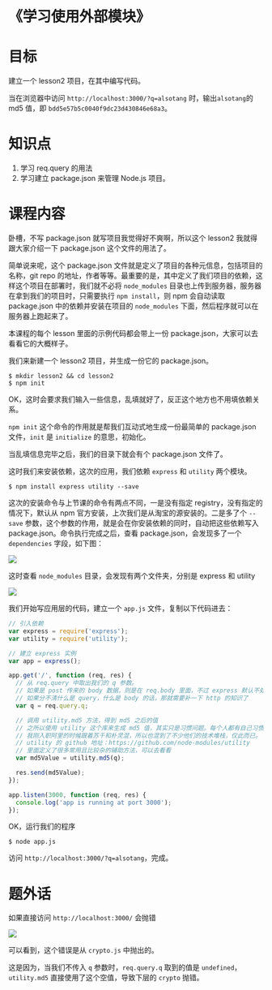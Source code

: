 《学习使用外部模块》
=

目标
==

建立一个 lesson2 项目，在其中编写代码。

当在浏览器中访问 `http://localhost:3000/?q=alsotang` 时，输出`alsotang`的 md5 值，即 `bdd5e57b5c0040f9dc23d430846e68a3`。

知识点
==

1. 学习 req.query 的用法
2. 学习建立 package.json 来管理 Node.js 项目。

课程内容
==

卧槽，不写 package.json 就写项目我觉得好不爽啊，所以这个 lesson2 我就得跟大家介绍一下 package.json 这个文件的用法了。

简单说来呢，这个 package.json 文件就是定义了项目的各种元信息，包括项目的名称，git repo 的地址，作者等等。最重要的是，其中定义了我们项目的依赖，这样这个项目在部署时，我们就不必将 `node_modules` 目录也上传到服务器，服务器在拿到我们的项目时，只需要执行 `npm install`，则 npm 会自动读取 package.json 中的依赖并安装在项目的 `node_modules` 下面，然后程序就可以在服务器上跑起来了。

本课程的每个 lesson 里面的示例代码都会带上一份 package.json，大家可以去看看它的大概样子。

我们来新建一个 lesson2 项目，并生成一份它的 package.json。

```
$ mkdir lesson2 && cd lesson2
$ npm init
```

OK，这时会要求我们输入一些信息，乱填就好了，反正这个地方也不用填依赖关系。

`npm init` 这个命令的作用就是帮我们互动式地生成一份最简单的 package.json 文件，`init` 是 `initialize` 的意思，初始化。

当乱填信息完毕之后，我们的目录下就会有个 package.json 文件了。

这时我们来安装依赖，这次的应用，我们依赖 `express` 和 `utility` 两个模块。

`$ npm install express utility --save`

这次的安装命令与上节课的命令有两点不同，一是没有指定 registry，没有指定的情况下，默认从 npm 官方安装，上次我们是从淘宝的源安装的。二是多了个 `--save` 参数，这个参数的作用，就是会在你安装依赖的同时，自动把这些依赖写入 package.json。命令执行完成之后，查看 package.json，会发现多了一个 `dependencies` 字段，如下图：

![](https://raw.githubusercontent.com/alsotang/node-lessons/master/lesson2/1.png)

这时查看 `node_modules` 目录，会发现有两个文件夹，分别是 express 和 utility

![](https://raw.githubusercontent.com/alsotang/node-lessons/master/lesson2/2.png)

我们开始写应用层的代码，建立一个 `app.js` 文件，复制以下代码进去：

```js
// 引入依赖
var express = require('express');
var utility = require('utility');

// 建立 express 实例
var app = express();

app.get('/', function (req, res) {
  // 从 req.query 中取出我们的 q 参数。
  // 如果是 post 传来的 body 数据，则是在 req.body 里面，不过 express 默认不处理 body 中的信息，需要引入 https://github.com/expressjs/body-parser 这个中间件才会处理，这个后面会讲到。
  // 如果分不清什么是 query，什么是 body 的话，那就需要补一下 http 的知识了
  var q = req.query.q;

  // 调用 utility.md5 方法，得到 md5 之后的值
  // 之所以使用 utility 这个库来生成 md5 值，其实只是习惯问题。每个人都有自己习惯的技术堆栈，
  // 我刚入职阿里的时候跟着苏千和朴灵混，所以也混到了不少他们的技术堆栈，仅此而已。
  // utility 的 github 地址：https://github.com/node-modules/utility
  // 里面定义了很多常用且比较杂的辅助方法，可以去看看
  var md5Value = utility.md5(q);

  res.send(md5Value);
});

app.listen(3000, function (req, res) {
  console.log('app is running at port 3000');
});

```

OK，运行我们的程序

`$ node app.js`

访问 `http://localhost:3000/?q=alsotang`，完成。

题外话
==

如果直接访问 `http://localhost:3000/` 会抛错

![](https://raw.githubusercontent.com/alsotang/node-lessons/master/lesson2/2.png)

可以看到，这个错误是从 `crypto.js` 中抛出的。

这是因为，当我们不传入 `q` 参数时，`req.query.q` 取到的值是 `undefined`，`utility.md5` 直接使用了这个空值，导致下层的 `crypto` 抛错。


